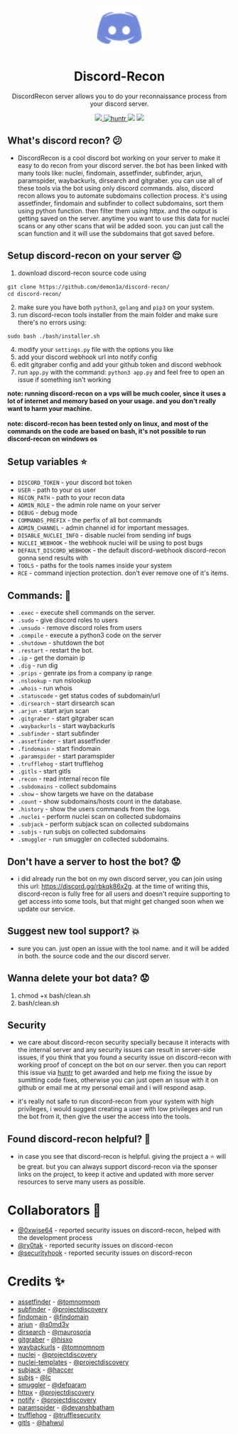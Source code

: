 <p align="center"><img width="100" height="100" src="/images/logo.svg"></p>

<h1 align="center">Discord-Recon</h1>
<p align="center">DiscordRecon server allows you to do your reconnaissance process from your discord server.</p>

<p align="center">
<a href="https://twitter.com/intent/tweet?text=check%20out%20discord-recon%20on%20github!&url=https://github.com/demon1a/discord-recon&via=demoniaslash&hashtags=recon,bugbounty"><img src="https://img.shields.io/twitter/url/http/shields.io.svg?style=social"> <!-- twitter retweet button --> </a>
<a href="https://huntr.dev/bounties/disclose"> <img src="https://cdn.huntr.dev/huntr_security_badge_mono.svg" alt="huntr"> <!-- huntr badge --> </a>
<img src="https://tokei.rs/b1/github/demon1a/discord-recon"> <!-- total lines of code -->
<a href="https://discord.gg/rbkqk86x2g"> <img src="https://img.shields.io/discord/795756379700461589.svg?logo=discord"> <!-- discord chat widget --> </a>
</p>


## What's discord recon? :confused:
- DiscordRecon is a cool discord bot working on your server to make it easy to do recon from your discord server. the bot has been linked with many tools like: nuclei, findomain, assetfinder, subfinder, arjun, paramspider, waybackurls, dirsearch and gitgraber. you can use all of these tools via the bot using only discord commands. also, discord recon allows you to automate subdomains collection process. it's using assetfinder, findomain and subfinder to collect subdomains, sort them using python function. then filter them using httpx. and the output is getting saved on the server. anytime you want to use this data for nuclei scans or any other scans that wiil be added soon. you can just call the scan function and it will use the subdomains that got saved before. 

## Setup discord-recon on your server :relieved:
1. download discord-recon source code using

```
git clone https://github.com/demon1a/discord-recon/
cd discord-recon/
```

2. make sure you have both `python3`, `golang` and `pip3` on your system.
3. run discord-recon tools installer from the main folder and make sure there's no errors using:

```
sudo bash ./bash/installer.sh
```

4. modify your `settings.py` file with the options you like
5. add your discord webhook url into notify config
6. edit gitgraber config and add your github token and discord webhook
7. run `app.py` with the command: `python3 app.py` and feel free to open an issue if something isn't working

**note: running discord-recon on a vps will be much cooler, since it uses a lot of internet and memory based on your usage. and you don't really want to harm your machine.** <br> <br>
**note: discord-recon has been tested only on linux, and most of the commands on the code are based on bash, it's not possible to run discord-recon on windows os**

## Setup variables :star:
- `DISCORD_TOKEN` - your discord bot token
- `USER` - path to your os user
- `RECON_PATH` - path to your recon data
- `ADMIN_ROLE` - the admin role name on your server
- `DEBUG` - debug mode
- `COMMANDS_PREFIX` - the perfix of all bot commands
- `ADMIN_CHANNEL` - admin channel id for important messages.
- `DISABLE_NUCLEI_INFO` - disable nuclei from sending inf bugs
- `NUCLEI_WEBHOOK` - the webhook nuclei will be using to post bugs
- `DEFAULT_DISCORD_WEBHOOK` - the default discord-webhook discord-recon gonna send results with
- `TOOLS` - paths for the tools names inside your system
- `RCE` - command injection protection. don't ever remove one of it's items.

## Commands: :thought_balloon:
- `.exec` - execute shell commands on the server.
- `.sudo` - give discord roles to users
- `.unsudo` - remove discord roles from users
- `.compile` - execute a python3 code on the server
- `.shutdown` - shutdown the bot
- `.restart` - restart the bot.
- `.ip` - get the domain ip
- `.dig` - run dig
- `.prips` - genrate ips from a company ip range
- `.nslookup` - run nslookup
- `.whois` - run whois
- `.statuscode` - get status codes of subdomain/url
- `.dirsearch` - start dirsearch scan
- `.arjun` - start arjun scan
- `.gitgraber` - start gitgraber scan
- `.waybackurls` - start waybackurls
- `.subfinder` - start subfinder
- `.assetfinder` - start assetfinder
- `.findomain` - start findomain
- `.paramspider` - start paramspider
- `.trufflehog` - start trufflehog
- `.gitls` - start gitls
- `.recon` - read internal recon file
- `.subdomains` - collect subdomains
- `.show` - show targets we have on the database
- `.count` - show subdomains/hosts count in the database.
- `.history` - show the users commands from the logs.
- `.nuclei` - perform nuclei scan on collected subdomains
- `.subjack` - perform subjack scan on collected subdomains
- `.subjs` - run subjs on collected subdomains
- `.smuggler` - run smuggler on collected subdomains.

## Don't have a server to host the bot? :worried:
- i did already run the bot on my own discord server, you can join using this url: https://discord.gg/rbkqk86x2g. at the time of writing this, discord-recon is fully free for all users and doesn't require supporting to get access into some tools, but that might get changed soon when we update our service.

## Suggest new tool support? :boom:
- sure you can. just open an issue with the tool name. and it will be added in both. the source code and the our discord server.

## Wanna delete your bot data? :worried:
1. chmod +x bash/clean.sh
2. bash/clean.sh

## Security
- we care about discord-recon security specially because it interacts with the internal server and any security issues can result in server-side issues, if you think that you found a security issue on discord-recon with working proof of concept on the bot on our server. then you can report this issue via [huntr](https://huntr.dev/) to get awarded and help me fixing the issue by sumitting code fixes, otherwise you can just open an issue with it on github or email me at my personal email and i will respond asap.

- it's really not safe to run discord-recon from your system with high privileges, i would suggest creating a user with low privileges and run the bot from it, then give the user the access into the tools. 

## Found discord-recon helpful? :heartbeat:
- in case you see that discord-recon is helpful. giving the project a :star: will be great. but you can always support discord-recon via the sponser links on the project, to keep it active and updated with more server resources to serve many users as possible.

# Collaborators 💝
- [@0xwise64](https://github.com/0xwise64) - reported security issues on discord-recon, helped with the development process
- [@ry0tak](https://github.com/ry0tak) - reported security issues on discord-recon
- [@securityhook](https://github.com/securityhook) - reported security issues on discord-recon

# Credits :sparkles:
- [assetfinder](https://github.com/tomnomnom/assetfinder) - [@tomnomnom](https://github.com/tomnomnom)
- [subfinder](https://github.com/projectdiscovery/subfinder) - [@projectdiscovery](https://github.com/projectdiscovery)
- [findomain](https://github.com/findomain/findomain) - [@findomain](https://github.com/findomain)
- [arjun](https://github.com/s0md3v/arjun) - [@s0md3v](https://github.com/s0md3v)
- [dirsearch](https://github.com/maurosoria/dirsearch) - [@maurosoria](https://github.com/maurosoria)
- [gitgraber](https://github.com/hisxo/gitgraber) - [@hisxo](https://github.com/hisxo)
- [waybackurls](https://github.com/tomnomnom/waybackurls) - [@tomnomnom](https://github.com/tomnomnom)
- [nuclei](https://github.com/projectdiscovery/nuclei) - [@projectdiscovery](https://github.com/projectdiscovery)
- [nuclei-templates](https://github.com/projectdiscovery/nuclei-templates) - [@projectdiscovery](https://github.com/projectdiscovery)
- [subjack](https://github.com/haccer/subjack) - [@haccer](https://github.com/haccer)
- [subjs](https://github.com/lc/subjs) - [@lc](https://github.com/lc)
- [smuggler](https://github.com/defparam/smuggler) - [@defparam](https://github.com/defparam)
- [httpx](https://github.com/projectdiscovery/httpx) - [@projectdiscovery](https://github.com/projectdiscovery)
- [notify](https://github.com/projectdiscovery/notify) - [@projectdiscovery](https://github.com/projectdiscovery)
- [paramspider](https://github.com/devanshbatham/paramspider) - [@devanshbatham](https://github.com/devanshbatham)
- [trufflehog](https://github.com/trufflesecurity/trufflehog) - [@trufflesecurity](https://github.com/trufflesecurity)
- [gitls](https://github.com/hahwul/gitls) - [@hahwul](https://github.com/hahwul)
